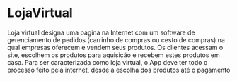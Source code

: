 # LojaVirtual
Loja virtual designa uma página na Internet com um software de gerenciamento de pedidos (carrinho de compras ou cesto de compras) na qual empresas oferecem e vendem seus produtos. 
Os clientes acessam o site, escolhem os produtos para aquisição e recebem estes produtos em casa. Para ser caracterizada como loja virtual, o App deve ter todo o processo feito pela internet, desde a escolha dos produtos até o pagamento
